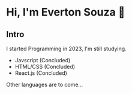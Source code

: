 # Hi, I'm Everton Souza 👋

## Intro

I started Programming in 2023, I'm still studying.

- Javscript (Concluded)
- HTML/CSS (Concluded)
- React.js (Concluded)

Other languages ​​are to come...



